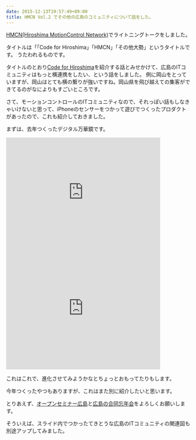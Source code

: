 ```yaml
---
date: 2015-12-13T19:57:49+09:00
title: HMCN Vol.2 でその他の広島のコミュニティについて話をした。
---
```


[HMCN(Hiroshima MotionControl Network)](https://hmcn.doorkeeper.jp/events/34823)でライトニングトークをしました。

タイトルは「「Code for Hiroshima」「HMCN」「その他大勢」というタイトルです。
うたわれるものです。

<script async class="speakerdeck-embed" data-id="36dbed7af79d4f6bb24ea31530670def" data-ratio="1.33333333333333" src="//speakerdeck.com/assets/embed.js"></script>

タイトルのとおり[Code for Hiroshima](http://code4hiroshima.org/)を紹介する話とみせかけて、広島のITコミュニティはもっと横連携をしたい、という話をしました。
例に岡山をとっていますが、岡山はとても横の繋りが強いですね。岡山県を飛び越えての集客ができてるのがなによりもすごいところです。

さて、モーションコントロールのITコミュニティなので、それっぽい話もしなきゃいけないと思って、iPhoneのセンサーをつかって遊びでつくったプロダクトがあったので、これも紹介しておきました。

まずは、去年つくったデジタル万華鏡です。

<iframe width="420" height="315" src="https://www.youtube.com/embed/sMJtJsOGcPg" frameborder="0" allowfullscreen></iframe>

<iframe width="420" height="315" src="https://www.youtube.com/embed/GXqg2EEn-d4" frameborder="0" allowfullscreen></iframe>

これはこれで、進化させてみようかなとちょっとおもってたりもします。

今年つくったやつもありますが、これはまた別に紹介したいと思います。

とりあえず、[オープンセミナー広島](https://osh-web.doorkeeper.jp/events/35060)と[広島の合同忘年会](http://connpass.com/event/23038/)をよろしくお願いします。

そういえば、スライド内でつかったてきとうな広島のITコミュニティの関連図も別途アップしてみました。

<script async class="speakerdeck-embed" data-id="4ffad3197f584b8cb5b47e4b0b7d494d" data-ratio="2.52216748768473" src="//speakerdeck.com/assets/embed.js"></script>
